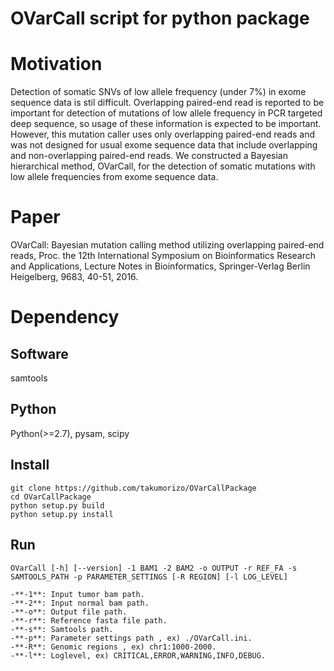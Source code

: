 # OVarCall script for python package

# Motivation
Detection of somatic SNVs of low allele frequency (under 7%) in exome sequence data is stil difficult.
Overlapping paired-end read is reported to be important for detection of mutations of low allele frequency in PCR targeted deep sequence, so usage of these information is expected to be important.
However, this mutation caller uses only overlapping paired-end reads and was not designed for usual exome sequence data that include overlapping and non-overlapping paired-end reads.
We constructed a Bayesian hierarchical method, OVarCall, for the detection of somatic mutations with low allele frequencies from exome sequence data.


# Paper
OVarCall: Bayesian mutation calling method utilizing overlapping paired-end reads, Proc. the 12th International Symposium on Bioinformatics Research and Applications, Lecture Notes in Bioinformatics, Springer-Verlag Berlin Heigelberg, 9683, 40-51, 2016.


# Dependency
## Software
samtools 

## Python
Python(>=2.7), pysam, scipy


##  Install
```
git clone https://github.com/takumorizo/OVarCallPackage
cd OVarCallPackage
python setup.py build
python setup.py install
```


## Run
```
OVarCall [-h] [--version] -1 BAM1 -2 BAM2 -o OUTPUT -r REF_FA -s SAMTOOLS_PATH -p PARAMETER_SETTINGS [-R REGION] [-l LOG_LEVEL]

-**-1**: Input tumor bam path.
-**-2**: Input normal bam path.
-**-o**: Output file path.
-**-r**: Reference fasta file path.
-**-s**: Samtools path.
-**-p**: Parameter settings path , ex) ./OVarCall.ini.
-**-R**: Genomic regions , ex) chr1:1000-2000.
-**-l**: Loglevel, ex) CRITICAL,ERROR,WARNING,INFO,DEBUG.

```

